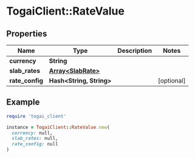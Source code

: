 # TogaiClient::RateValue

## Properties

| Name | Type | Description | Notes |
| ---- | ---- | ----------- | ----- |
| **currency** | **String** |  |  |
| **slab_rates** | [**Array&lt;SlabRate&gt;**](SlabRate.md) |  |  |
| **rate_config** | **Hash&lt;String, String&gt;** |  | [optional] |

## Example

```ruby
require 'togai_client'

instance = TogaiClient::RateValue.new(
  currency: null,
  slab_rates: null,
  rate_config: null
)
```

